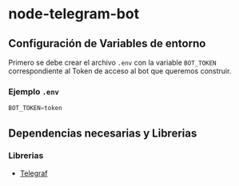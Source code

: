 # node-telegram-bot

## Configuración de Variables de entorno

Primero se debe crear el archivo `.env` con la variable `BOT_TOKEN` correspondiente al Token de acceso al bot que queremos construir.

### Ejemplo `.env`
  
```js
BOT_TOKEN=token
```

## Dependencias necesarias y Librerias

### Librerias

- [Telegraf](https://github.com/telegraf/telegraf)

